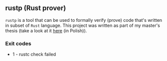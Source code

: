 ## rustp (Rust prover)

`rustp` is a tool that can be used to formally verify (prove) code that's written in subset of `Rust` language.
This project was written as part of my master's thesis (take a look at it [here](https://github.com/d0ku/master_thesis) (in Polish)).

### Exit codes

* 1 - rustc check failed
